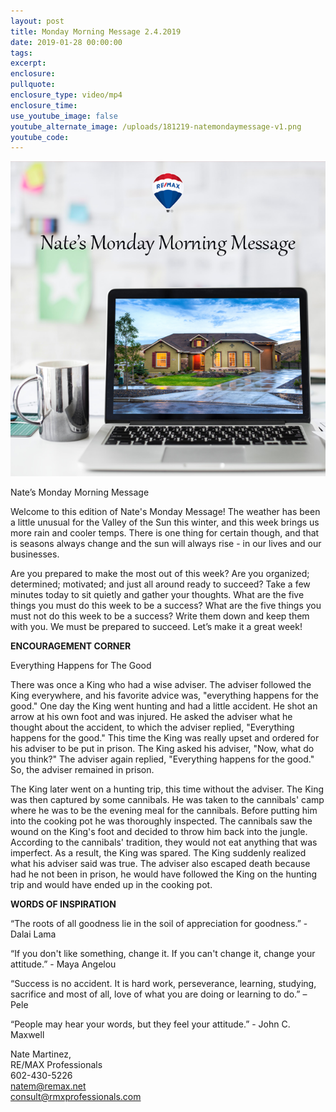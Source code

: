 ```yaml
---
layout: post
title: Monday Morning Message 2.4.2019
date: 2019-01-28 00:00:00
tags:
excerpt:
enclosure:
pullquote:
enclosure_type: video/mp4
enclosure_time:
use_youtube_image: false
youtube_alternate_image: /uploads/181219-natemondaymessage-v1.png
youtube_code:
---
```


![](/uploads/181219-natemondaymessage-v1-3.png)

Nate’s Monday Morning Message

Welcome to this edition of Nate's Monday Message! The weather has been a little unusual for the Valley of the Sun this winter, and this week brings us more rain and cooler temps. There is one thing for certain though, and that is seasons always change and the sun will always rise - in our lives and our businesses.

Are you prepared to make the most out of this week? Are you organized; determined; motivated; and just all around ready to succeed? Take a few minutes today to sit quietly and gather your thoughts. What are the five things you must do this week to be a success? What are the five things you must not do this week to be a success? Write them down and keep them with you. We must be prepared to succeed. Let’s make it a great week!

**ENCOURAGEMENT CORNER**

Everything Happens for The Good  

There was once a King who had a wise adviser. The adviser followed the King everywhere, and his favorite advice was, "everything happens for the good." One day the King went hunting and had a little accident. He shot an arrow at his own foot and was injured. He asked the adviser what he thought about the accident, to which the adviser replied, "Everything happens for the good." This time the King was really upset and ordered for his adviser to be put in prison. The King asked his adviser, "Now, what do you think?" The adviser again replied, "Everything happens for the good." So, the adviser remained in prison. 

The King later went on a hunting trip, this time without the adviser. The King was then captured by some cannibals. He was taken to the cannibals' camp where he was to be the evening meal for the cannibals. Before putting him into the cooking pot he was thoroughly inspected. The cannibals saw the wound on the King's foot and decided to throw him back into the jungle. According to the cannibals' tradition, they would not eat anything that was imperfect. As a result, the King was spared. The King suddenly realized what his adviser said was true. The adviser also escaped death because had he not been in prison, he would have followed the King on the hunting trip and would have ended up in the cooking pot. 

**WORDS OF INSPIRATION**

“The roots of all goodness lie in the soil of appreciation for goodness.” - Dalai Lama

“If you don't like something, change it. If you can't change it, change your attitude.” - Maya Angelou

“Success is no accident. It is hard work, perseverance, learning, studying, sacrifice and most of all, love of what you are doing or learning to do.” – Pele

“People may hear your words, but they feel your attitude.” - John C. Maxwell

Nate Martinez,<br>RE/MAX Professionals<br>602-430-5226<br>natem@remax.net<br>consult@rmxprofessionals.com